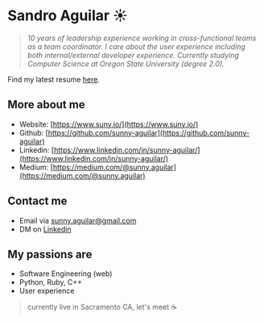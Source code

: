 # Sandro Aguilar :sunny:
> *10 years of leadership experience working in cross-functional teams as a team coordinator. I care about the user experience including both internal/external developer experience. Currently studying Computer Science at Oregon State University (degree 2.0).*

Find my latest resume [here](http://shorturl.at/pxJ46).

## More about me
- Website: [https://www.suny.io/](https://www.suny.io/)
- Github: [https://github.com/sunny-aguilar](https://github.com/sunny-aguilar)
- Linkedin: [https://www.linkedin.com/in/sunny-aguilar/](https://www.linkedin.com/in/sunny-aguilar/)
- Medium: [https://medium.com/@sunny.aguilar](https://medium.com/@sunny.aguilar)

## Contact me
- Email via sunny.aguilar@gmail.com
- DM on [ Linkedin](https://www.linkedin.com/in/sunny-aguilar/)

## My passions are
- Software Engineering (web)
- Python, Ruby, C++
- User experience

> currently live in Sacramento CA, let's meet :coffee:
